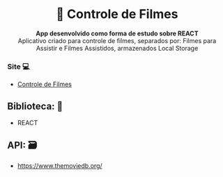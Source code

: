 <h1 align="center">🎥 Controle de Filmes</h1>
<p align="center">
  <strong>App desenvolvido como forma de estudo sobre REACT</strong>
  <br>
  <span>Aplicativo criado para controle de filmes, separados por: Filmes para Assistir e Filmes Assistidos, armazenados Local Storage</span>
</p>




### Site 💻

- [Controle de Filmes](https://controlmovies.netlify.app/)

## Biblioteca: 📙
- REACT


## API: 🗃️
- https://www.themoviedb.org/

